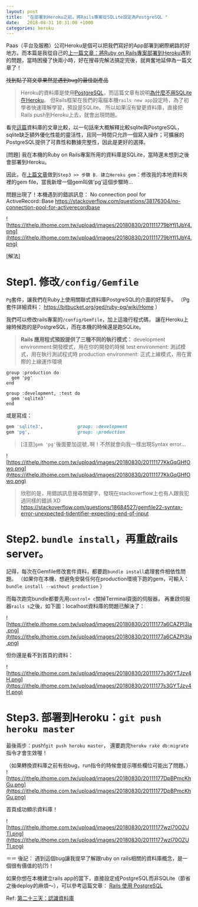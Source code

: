 ```yaml
---
layout: post
title:  "在部署到Heroku之前，將Rails專案從SQLite設定為PostgreSQL "
date:   2018-08-31 10:31:00 +1000
categories: heroku
---
```


Paas（平台及服務）公司Heroku是個可以把我們寫好的App部署到網際網路的好地方。而本篇是我從自己的[上一篇文章：將Ruby on Rails專案部署到Heroku](https://ithelp.ithome.com.tw/articles/10199014)遇到的問題，當時困擾了快兩小時，好在搜尋完解法搞定完後，就興奮地延伸為一篇文章了！

<!-- more -->

~~找到點子寫文章果然是遇到bug的最佳副產品~~

> Heroku的資料庫是使用[PostgreSQL](https://devcenter.heroku.com/articles/heroku-postgresql#local-setup)，而這篇文章有說明[為什麼不用SQLite在Heroku](https://devcenter.heroku.com/articles/sqlite3)。
但Rails框架在我們的電腦本機`rails new app`設定時，為了初學者快速理解學習，預設是SQLite。
所以如果沒有變更資料庫，直接把Rails push到Heroku上去，就會出現問題。

看完[這篇](https://www.digitalocean.com/community/tutorials/sqlite-vs-mysql-vs-postgresql-a-comparison-of-relational-database-management-systems)資料庫的文章比較，以一句話來大概解釋比較sqlite與PostgreSQL，sqlite缺乏額外優化性能的靈活性，且同一時間只允許一個寫入操作；可擴展的PostgreSQL提供了可靠性和數據完整性，因此是更好的選擇。

[問題]
我在本機的Ruby on Rails專案所用的資料庫是SQLite，當時還未想到之後會部署到Heroku。

因此，在[上篇文章](https://ithelp.ithome.com.tw/articles/10199014)做到`Step3 >> 步驟 B. 建立Heroku gem`：修改我的本地資料夾裡的gem file，當我新增一個gem叫做'pg'這個步驟時...

問題出現了！本機遇到的錯誤訊息： No connection pool for ActiveRecord::Base
<https://stackoverflow.com/questions/38176304/no-connection-pool-for-activerecordbase>
  
![https://ithelp.ithome.com.tw/upload/images/20180830/201111779bYfI1JbY4.png](https://ithelp.ithome.com.tw/upload/images/20180830/201111779bYfI1JbY4.png)

[解法]

# Step1. 修改`/config/Gemfile`

`Pg`套件，讓我們在Ruby上使用關聯式資料庫PostgreSQL的介面的好幫手。
（Pg套件詳細資料： <https://bitbucket.org/ged/ruby-pg/wiki/Home> ）

我們可以修改rails專案的`/config/Gemfile`，加上這幾行程式碼，
讓在Heroku上線時候跑的是PostgreSQL，而在本機的時候還是跑SQLite。

> **Rails 應用程式預設提供了三種不同的執行模式：**
development environment:開發模式，用在你的開發的時候
test environment: 測試模式，用在執行測試程式時
production environment: 正式上線模式，用在實際的上線運作環境

```ruby
group :production do
  gem 'pg'
end

group :development, :test do
  gem 'sqlite3'  
end  
```

或是寫成：

```ruby
gem 'sqlite3',             group: :development
gem 'pg',                  group: :production
```

> [注意]`gem 'pg'`後面要加逗號`,`啊！不然就會向我一樣出現Syntax error...
  
![https://ithelp.ithome.com.tw/upload/images/20180830/20111177KkGqGHfOwo.png](https://ithelp.ithome.com.tw/upload/images/20180830/20111177KkGqGHfOwo.png)

> 欣慰的是，用錯誤訊息搜尋關鍵字，發現在stackoverflow上也有人跟我犯過同樣的錯誤 XD
<https://stackoverflow.com/questions/18684527/gemfile22-syntax-error-unexpected-tidentifier-expecting-end-of-input>

# Step2. `bundle install`，再重啟rails server。

記得，每次在Gemfile修改套件資料，都要跑`bundle install`處理套件相依性問題。
（如果你在本機，想避免安裝任何在production環境下跑的gem，可輸入：`bundle install --without production` ）

而每次跑完bundle都要先用`control+ c`關掉Terminal頁面的伺服器，
再重啟伺服器`rails s`之後，如下圖：localhost資料庫的問題已解決了：
  
![https://ithelp.ithome.com.tw/upload/images/20180830/20111177a6CAZPI3la.png](https://ithelp.ithome.com.tw/upload/images/20180830/20111177a6CAZPI3la.png)

但你還是看不到首頁的資料：
  
  ![https://ithelp.ithome.com.tw/upload/images/20180830/20111177s3GYTJzv4H.png](https://ithelp.ithome.com.tw/upload/images/20180830/20111177s3GYTJzv4H.png)

# Step3. 部署到Heroku：`git push heroku master`

最後兩步：push!`git push heroku master`，
還要跑完`heroku rake db:migrate`指令才會生效喔！

（如果轉換資料庫之前有些bug，run指令的時候會提示哪些欄位可能出了問題。）
![https://ithelp.ithome.com.tw/upload/images/20180830/20111177DpBPmcKhGu.png](https://ithelp.ithome.com.tw/upload/images/20180830/20111177DpBPmcKhGu.png)

首頁成功顯示資料庫！
  
![https://ithelp.ithome.com.tw/upload/images/20180830/20111177wzI70OZUTI.png](https://ithelp.ithome.com.tw/upload/images/20180830/20111177wzI70OZUTI.png)

＝＝
後記：
遇到這個bug讓我提早了解跟ruby on rails相關的資料庫概念，是一個很有價值的坑(?)！

如果你想在本機建立rails app的當下，直接設定成PostgreSQL而非SQLite（節省之後deploy的麻煩～），可以參考這篇文章：
[Rails 使用 PostgreSQL](https://medium.com/@yengttt/rails-%E4%BD%BF%E7%94%A8-postgresql-bc3123216d2a)

Ref:
[第二十三天：認識資料庫](https://ithelp.ithome.com.tw/articles/10196781)
